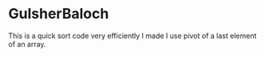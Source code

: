 # GulsherBaloch
This is a quick sort code very efficiently I made I use pivot of a last element of an array. 
